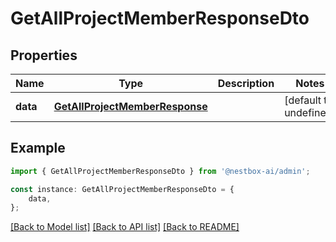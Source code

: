 # GetAllProjectMemberResponseDto


## Properties

Name | Type | Description | Notes
------------ | ------------- | ------------- | -------------
**data** | [**GetAllProjectMemberResponse**](GetAllProjectMemberResponse.md) |  | [default to undefined]

## Example

```typescript
import { GetAllProjectMemberResponseDto } from '@nestbox-ai/admin';

const instance: GetAllProjectMemberResponseDto = {
    data,
};
```

[[Back to Model list]](../README.md#documentation-for-models) [[Back to API list]](../README.md#documentation-for-api-endpoints) [[Back to README]](../README.md)
